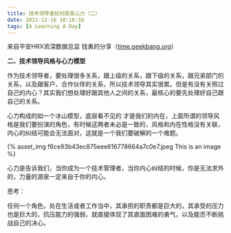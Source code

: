 ```yaml
---
title: 技术领导者如何提高心力（二）
date: 2021-12-16 10:16:18
tags: [A Learning A Day]
---
```


来自平安HRX资深数据总监 钱勇的分享（[time.geekbang.org](https://time.geekbang.org/column/article/376689?source=app_share)）

<!--more-->

**二、技术领导风格与心力模型**

作为技术领导者，要处理很多关系，跟上级的关系，跟下级的关系，跟兄弟部门的关系，以及跟客户、合作伙伴的关系，所以技术领导其实很累。但是有没有关照过自己的内心？其实我们想处理好跟其他人之间的关系，最核心的要先处理好自己跟自己的关系。



心力构成的如一个冰山模型，底层看不见的 才是我们的内在，上面所谓的领导风格是我们要扮演的角色，有时候这两者未必是一致的，风格和内在性格没有关联，内心的纠结可能会无法面对，这就是一个我们要破解的一个难题。

{% asset_img f6ce93b43ec875eee616778664a7c0e7.jpeg This is an image %}
<!-- ![](a-learning-a-day-21-12-16/f6ce93b43ec875eee616778664a7c0e7.jpeg) -->



心力是告诉我们，当你成为一个技术管理者，当你内心纠结的时候，你是无法求外的，力量的源泉一定来自于你的内心。



思考：

任何一个角色，处在生活或者工作当中，其承担的职责都是巨大的，其承受的压力也是巨大的，抗压能力的强弱，就直接体现了其直面困难的勇气，以及能否不断挑战自己的决心。
